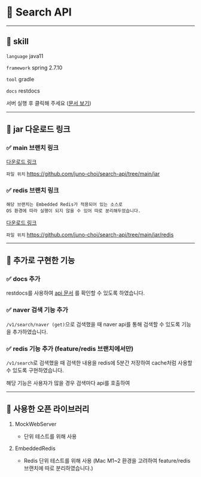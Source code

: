 # 📗 Search API

---

## 📄 skill

`language` java11

`framework` spring 2.7.10

`tool` gradle

`docs` restdocs

서버 실행 후 클릭해 주세요 ([문서 보기](http://localhost:8080/docs.html))

--- 

## 📄 jar 다운로드 링크

### ✅ main 브랜치 링크
[다운로드 링크](https://github.com/juno-choi/search-api/raw/main/jar/search-0.1.jar)

`파일 위치` https://github.com/juno-choi/search-api/tree/main/jar

### ✅ redis 브랜치 링크

```
해당 브랜치는 Embedded Redis가 적용되어 있는 소스로 
OS 환경에 따라 실행이 되지 않을 수 있어 따로 분리해두었습니다.
```

[다운로드 링크](https://github.com/juno-choi/search-api/raw/main/jar/redis/search-0.1.jar)

`파일 위치` https://github.com/juno-choi/search-api/tree/main/jar/redis

---

## 📄 추가로 구현한 기능

### ✅ docs 추가

restdocs를 사용하여 [api 문서](http://localhost:8080/docs.html) 를 확인할 수 있도록 하였습니다. 

### ✅ naver 검색 기능 추가

`/v1/search/naver (get)`으로 검색했을 때 naver api를 통해 검색할 수 있도록 기능을 추가하였습니다.

### ✅ redis 기능 추가 (feature/redis 브랜치에서만)

`/v1/search`로 검색했을 때 검색한 내용을 redis에 5분간 저장하여 cache처럼 사용할 수 있도록 구현하였습니다.

해당 기능은 사용자가 많을 경우 검색마다 api를 호출하여  

---

## 📄 사용한 오픈 라이브러리

1. MockWebServer
   - 단위 테스트를 위해 사용

2. EmbeddedRedis
   - Redis 단위 테스트를 위해 사용
     (Mac M1~2 환경을 고려하여 feature/redis 브랜치에 따로 분리하였습니다.)

